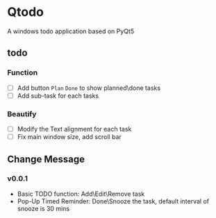 # Qtodo
A windows todo application based on PyQt5

## todo
### Function
- [ ] Add button `Plan` `Done` to show planned\done tasks
- [ ] Add sub-task for each tasks    

### Beautify
- [ ] Modify the Text alignment for each task
- [ ] Fix main window size, add scroll bar

## Change Message
### v0.0.1
- Basic TODO function: Add\Edit\Remove task
- Pop-Up Timed Reminder: Done\Snooze the task, default interval of snooze is 30 mins